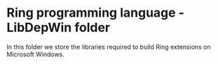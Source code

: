 Ring programming language - LibDepWin folder
============================================

In this folder we store the libraries required to build Ring extensions on Microsoft Windows.